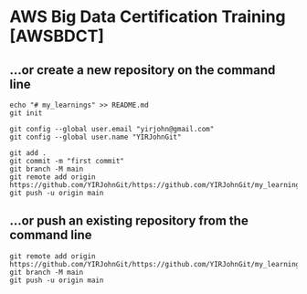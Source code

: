 # AWS Big Data Certification Training [AWSBDCT]

## **…or create a new repository on the command line**

```
echo "# my_learnings" >> README.md
git init

git config --global user.email "yirjohn@gmail.com"
git config --global user.name "YIRJohnGit"

git add .
git commit -m "first commit"
git branch -M main
git remote add origin https://github.com/YIRJohnGit/https://github.com/YIRJohnGit/my_learning_AWSBigDataCertificationTraining.git
git push -u origin main
```

## **...or push an existing repository from the command line**
```
git remote add origin https://github.com/YIRJohnGit/https://github.com/YIRJohnGit/my_learning_AWSBigDataCertificationTraining.git
git branch -M main
git push -u origin main
```

